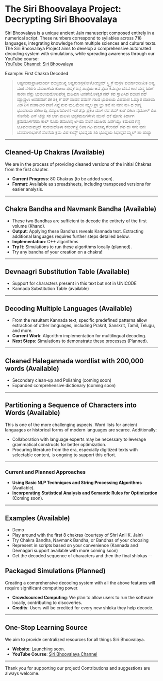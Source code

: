 # The Siri Bhoovalaya Project: Decrypting Siri Bhoovalaya 





Siri Bhoovalaya is a unique ancient Jain manuscript composed entirely in a numerical script. These numbers correspond to syllables across 718 languages, integrating knowledge from multiple sciences and cultural texts. The Siri Bhoovalaya Project aims to develop a comprehensive automated decoding system with simulations, while spreading awareness through our YouTube course:  
[YouTube Channel: Siri Bhoovalaya](https://www.youtube.com/@siri-bhoovalaya)

Example: First Chakra Decoded

> ಅಷ್ಟಮಹಾಪ್ರಾತಿಹಾರ್ಯ ವಯ್ಭವದಿನ್ದ ಅಷ್ಟಗುಣನ್ಗಳೋಳೋಮ್ದಮ್ ಸ್ರ್ಷ್ಟಿಗೆ ಮನ್ಗಳ ಪರ್ಯಾಯದಿನಿತ ಅಷ್ಟ ಮಜಿ ನಗೆರಗು ವೆನುಟಣೆಯ ಕೋಲು ಪುಸ್ತಕ ಪಿನ್ಛ ಪಾತ್ರೆಯ ಅವ ತ್ರದಾ ಕಮನ್ಡಲ ದನವ ಕಾರ ಮನ್ತ್ರ ಸಿದಿಗೆ ಕಾರಣ ವೆನ್ದು ಭುವಲಯದೊಳುಪೇಳ್ದ ಮಹಿಮಾ ಟವಣೆಯೊಳಕ್ಷರ ದನ್ ಕವ ಸ್ಥಾಪಿಸಿದ ವಯವ ವದೆ ಮ್ಹಾವ್ರ್ತಉ ಅವರವರಿಗೆ ತಕ ಶಕ್ತಿ ಗೆ ವರ್ ವಾದನ ವಮನ್ ಗಲದ ಭುವಲಯ ವಿಹವಾಣಿ ಓಮ್ಕಾರ ದತಿಶಯ ವಿಹ ನಿನ ಮಹಾವೀರ ವಾಣಿ ಎನ್ದೆ ನುವ ಮಹಿಮೆಯ ಮ್ನ್ಗಲ ಪ್ರಾ ಭ್ರು ತವೆ ನು ವಮ ಹಸಿ ಧ ಕಾವ್ಯ ಭೂವಲಯ ಹಕಉ ದ್ವಿ ಸಮ್ಯೋಗದೊಳಗೆ ಇಪ ತೆನ್ಟು ಪ್ರಕಟ ದೊಳ ರವ ತಮ್ ಕುಡೆ ಸಕಲಾ ನ್ಕದೋಳ್ ಬಿಟ ಸೊನೆಯೆ ಎನ್ ಟೆನ್ಟು ಸಕ ಲಾಗ ಮಏಳು ಭನ್ಗಕಮಲಗಳೇಳು ಮುನ್ ದಕೆ ಪೋಗು ತಿರ್ದಾಗ ಕ್ರಮದೊಳಗೆರಡು ಕಾಲ್ ನೂರು ತಮಲಾನ್ಕ ಅಇದು ಸೊನೆ ಯುಆರು ಎರ್ಡಯ್ದು ಕಮಲದ ಗನ್ಧ ಭೂವಲಯಮ್ಮಹ್ ರುದಯದೊಳಾ ಕಮಲಗಳ್ಚ ಲಿಪಾ ಗವಿ ಮಲಾನ್ಕ ಗೆಲುವನ್ ದವ ದು ಸಮ ವನು ಬೆಸದೊಳುಭಾಗಿಸೆ ಸೊನೆಯ ಕ್ರಮ ವಿಹ ಕಾವ್ಯ್ ಭೂವ್ಲಯ ಸಿರಿ ಭೂವ್ಲಯ ಸಿಧಾನ್ತದ ಮ್ನ್ಗಲ್ ಪಾ ಹುಢ್ವು

---

## Cleaned-Up Chakras (Available)
We are in the process of providing cleaned versions of the initial Chakras from the first chapter.  
- **Current Progress**: 80 Chakras (to be added soon).  
- **Format**: Available as spreadsheets, including transposed versions for easier analysis.

---

## Chakra Bandha and Navmank Bandha (Available)
- These two Bandhas are sufficient to decode the entirety of the first volume (Khand).  
- **Output**: Applying these Bandhas reveals Kannada text. Extracting additional languages requires further steps detailed below.  
- **Implementation**: C++ algorithms.  
- **Try It**: Simulations to run these algorithms locally (planned).
- Try any bandha of your creation on a chakra!

---
## Devnaagri Substitution Table (Available)
- Support for characters present in this text but not in UNICODE
- Kannada Substitution Table (available)

---

## Decoding Multiple Languages (Available)
- From the resultant Kannada text, specific predefined patterns allow extraction of other languages, including Prakrit, Sanskrit, Tamil, Telugu, and more.  
- **Current Work**: Algorithm implementation for multilingual decoding.  
- **Next Steps**: Simulations to demonstrate these processes (Planned).

---
## Cleaned Halegannada wordlist with 200,000 words (Available) 
- Secondary clean-up and Polishing (coming soon)
- Expanded comprehensive dictionary (coming soon)
---

## Partitioning a Sequence of Characters into Words (Available) 
This is one of the more challenging aspects. Word lists for ancient languages or historical forms of modern languages are scarce. Additionally:  
- Collaboration with language experts may be necessary to leverage grammatical constructs for better optimization.  
- Procuring literature from the era, especially digitized texts with selectable content, is ongoing to support this effort.
---
### Current and Planned Approaches  
- **Using Basic NLP Techniques and String Processing Algorithms** (Available).  
- **Incorporating Statistical Analysis and Semantic Rules for Optimization** (Coming soon).

---
## Examples (Available)
- Demo
- Play around with the first 8 chakras (courtesy of Shri Anil K. Jain)
- Try Chakra Bandha, Navmank Bandha, or Bandhas of your choosing
- Represent in scripts based on your convenience (Kannada and Devnagari support available with more coming soon)
- Get the decoded sequence of characters and then the final shlokas
--
## Packaged Simulations (Planned)  
Creating a comprehensive decoding system with all the above features will require significant computing power.  
- **Crowdsourced Computing**: We plan to allow users to run the software locally, contributing to discoveries.  
- **Credits**: Users will be credited for every new shloka they help decode.

---

## One-Stop Learning Source  
We aim to provide centralized resources for all things Siri Bhoovalaya.  
- **Website**: Launching soon.  
- **YouTube Course**: [Siri Bhoovalaya Channel](https://www.youtube.com/@siri-bhoovalaya)  

---

Thank you for supporting our project! Contributions and suggestions are always welcome.
